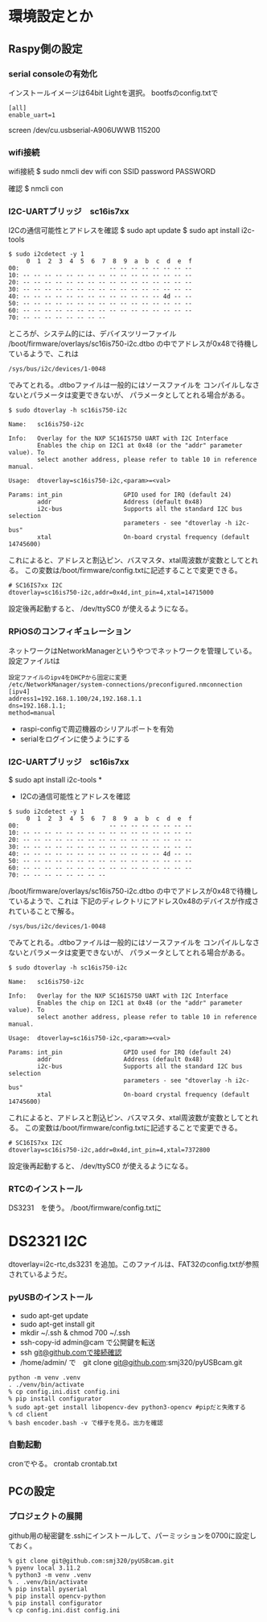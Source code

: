 # 環境設定とか

## Raspy側の設定

### serial consoleの有効化
インストールイメージは64bit Lightを選択。
bootfsのconfig.txtで
```
[all]
enable_uart=1
```
screen /dev/cu.usbserial-A906UWWB 115200

### wifi接続

wifi接続
$ sudo nmcli dev wifi con SSID password PASSWORD

確認
$ nmcli con

### I2C-UARTブリッジ　sc16is7xx

I2Cの通信可能性とアドレスを確認
$ sudo apt update
$ sudo apt install i2c-tools

```
$ sudo i2cdetect -y 1
     0  1  2  3  4  5  6  7  8  9  a  b  c  d  e  f
00:                         -- -- -- -- -- -- -- -- 
10: -- -- -- -- -- -- -- -- -- -- -- -- -- -- -- -- 
20: -- -- -- -- -- -- -- -- -- -- -- -- -- -- -- -- 
30: -- -- -- -- -- -- -- -- -- -- -- -- -- -- -- -- 
40: -- -- -- -- -- -- -- -- -- -- -- -- -- 4d -- -- 
50: -- -- -- -- -- -- -- -- -- -- -- -- -- -- -- -- 
60: -- -- -- -- -- -- -- -- -- -- -- -- -- -- -- -- 
70: -- -- -- -- -- -- -- --  
```

ところが、システム的には、デバイスツリーファイル
/boot/firmware/overlays/sc16is750-i2c.dtbo
の中でアドレスが0x48で待機しているようで、これは
```aiignore
/sys/bus/i2c/devices/1-0048
```
でみてとれる。.dtboファイルは一般的にはソースファイルを
コンパイルしなさないとパラメータは変更できないが、
パラメータとしてとれる場合がある。
```
$ sudo dtoverlay -h sc16is750-i2c

Name:   sc16is750-i2c

Info:   Overlay for the NXP SC16IS750 UART with I2C Interface
        Enables the chip on I2C1 at 0x48 (or the "addr" parameter value). To
        select another address, please refer to table 10 in reference manual.

Usage:  dtoverlay=sc16is750-i2c,<param>=<val>

Params: int_pin                 GPIO used for IRQ (default 24)
        addr                    Address (default 0x48)
        i2c-bus                 Supports all the standard I2C bus selection
                                parameters - see "dtoverlay -h i2c-bus"
        xtal                    On-board crystal frequency (default 14745600)
```
これによると、アドレスと割込ピン、バスマスタ、xtal周波数が変数としてとれる。
この変数は/boot/firmware/config.txtに記述することで変更できる。
```
# SC16IS7xx I2C
dtoverlay=sc16is750-i2c,addr=0x4d,int_pin=4,xtal=14715000
```

設定後再起動すると、
/dev/ttySC0
が使えるようになる。

### RPiOSのコンフィギュレーション

ネットワークはNetworkManagerというやつでネットワークを管理している。設定ファイルtは

```
設定ファイルのipv4をDHCPから固定に変更
/etc/NetworkManager/system-connections/preconfigured.nmconnection 
[ipv4]
address1=192.168.1.100/24,192.168.1.1
dns=192.168.1.1;
method=manual
```

* raspi-configで周辺機器のシリアルポートを有効
* serialをログインに使うようにする

### I2C-UARTブリッジ　sc16is7xx
$ sudo apt install i2c-tools
* 
* I2Cの通信可能性とアドレスを確認

```
$ sudo i2cdetect -y 1
     0  1  2  3  4  5  6  7  8  9  a  b  c  d  e  f
00:                         -- -- -- -- -- -- -- -- 
10: -- -- -- -- -- -- -- -- -- -- -- -- -- -- -- -- 
20: -- -- -- -- -- -- -- -- -- -- -- -- -- -- -- -- 
30: -- -- -- -- -- -- -- -- -- -- -- -- -- -- -- -- 
40: -- -- -- -- -- -- -- -- -- -- -- -- -- 4d -- -- 
50: -- -- -- -- -- -- -- -- -- -- -- -- -- -- -- -- 
60: -- -- -- -- -- -- -- -- -- -- -- -- -- -- -- -- 
70: -- -- -- -- -- -- -- --  
```

/boot/firmware/overlays/sc16is750-i2c.dtbo
の中でアドレスが0x48で待機しているようで、これは
下記のディレクトリにアドレス0x48のデバイスが作成されていることで解る。
```
/sys/bus/i2c/devices/1-0048
```
でみてとれる。.dtboファイルは一般的にはソースファイルを
コンパイルしなさないとパラメータは変更できないが、
パラメータとしてとれる場合がある。
```
$ sudo dtoverlay -h sc16is750-i2c

Name:   sc16is750-i2c

Info:   Overlay for the NXP SC16IS750 UART with I2C Interface
        Enables the chip on I2C1 at 0x48 (or the "addr" parameter value). To
        select another address, please refer to table 10 in reference manual.

Usage:  dtoverlay=sc16is750-i2c,<param>=<val>

Params: int_pin                 GPIO used for IRQ (default 24)
        addr                    Address (default 0x48)
        i2c-bus                 Supports all the standard I2C bus selection
                                parameters - see "dtoverlay -h i2c-bus"
        xtal                    On-board crystal frequency (default 14745600)
```
これによると、アドレスと割込ピン、バスマスタ、xtal周波数が変数としてとれる。
この変数は/boot/firmware/config.txtに記述することで変更できる。
```
# SC16IS7xx I2C
dtoverlay=sc16is750-i2c,addr=0x4d,int_pin=4,xtal=7372800
```

設定後再起動すると、
/dev/ttySC0
が使えるようになる。

### RTCのインストール
DS3231　を使う。
/boot/firmware/config.txtに
# DS2321 I2C
dtoverlay=i2c-rtc,ds3231
を追加。このファイルは、FAT32のconfig.txtが参照されているようだ。

### pyUSBのインストール
* sudo apt-get update
* sudo apt-get install git
* mkdir ~/.ssh & chmod 700 ~/.ssh
* ssh-copy-id admin@cam で公開鍵を転送
* ssh git@github.comで接続確認
* /home/admin/ で　git clone git@github.com:smj320/pyUSBcam.git

```
python -m venv .venv
. ./venv/bin/activate
% cp config.ini.dist config.ini
% pip install configurator
% sudo apt-get install libopencv-dev python3-opencv #pipだと失敗する
% cd client
% bash encoder.bash -v で様子を見る。出力を確認
```
### 自動起動

cronでやる。
crontab crontab.txt

## PCの設定

### プロジェクトの展開

github用の秘密鍵を.sshにインストールして、パーミッションを0700に設定しておく。

```
% git clone git@github.com:smj320/pyUSBcam.git
% pyenv local 3.11.2
% python3 -m venv .venv
% . .venv/bin/activate
% pip install pyserial
% pip install opencv-python
% pip install configurator
% cp config.ini.dist config.ini
```
